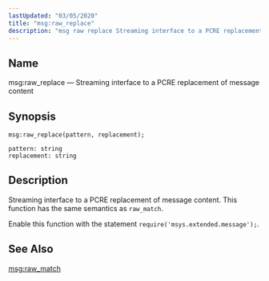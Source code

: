 ```yaml
---
lastUpdated: "03/05/2020"
title: "msg:raw_replace"
description: "msg raw replace Streaming interface to a PCRE replacement of message content msg raw replace pattern replacement Streaming interface to a PCRE replacement of message content This function has the same semantics as raw match Enable this function with the statement require msys extended message msg raw match..."
---
```


<a name="lua.ref.msg_raw_replace"></a> 
## Name

msg:raw_replace — Streaming interface to a PCRE replacement of message content

<a name="idp16890336"></a> 
## Synopsis

`msg:raw_replace(pattern, replacement);`

```
pattern: string
replacement: string
```
<a name="idp16893328"></a> 
## Description

Streaming interface to a PCRE replacement of message content. This function has the same semantics as `raw_match`.

Enable this function with the statement `require('msys.extended.message');`.

<a name="idp16896640"></a> 
## See Also

[msg:raw_match](/momentum/4/lua/ref-msg-raw-match)